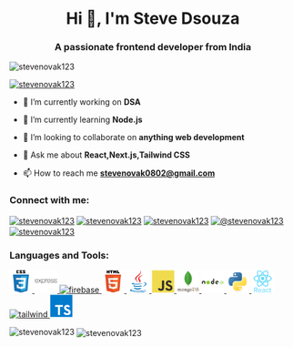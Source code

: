 <h1 align="center">Hi 👋, I'm Steve Dsouza</h1>
<h3 align="center">A passionate frontend developer from India</h3>

<p align="left"> <img src="https://komarev.com/ghpvc/?username=stevenovak123&label=Profile%20views&color=0e75b6&style=flat" alt="stevenovak123" /> </p>

<p align="left"> <a href="https://twitter.com/stevenovak123" target="blank"><img src="https://img.shields.io/twitter/follow/stevenovak123?logo=twitter&style=for-the-badge" alt="stevenovak123" /></a> </p>

- 🔭 I’m currently working on **DSA**

- 🌱 I’m currently learning **Node.js**

- 👯 I’m looking to collaborate on **anything web development**

- 💬 Ask me about **React,Next.js,Tailwind CSS**

- 📫 How to reach me **stevenovak0802@gmail.com**

<h3 align="left">Connect with me:</h3>
<p align="left">
<a href="https://twitter.com/stevenovak123" target="blank"><img align="center" src="https://raw.githubusercontent.com/rahuldkjain/github-profile-readme-generator/master/src/images/icons/Social/twitter.svg" alt="stevenovak123" height="30" width="40" /></a>
<a href="https://linkedin.com/in/stevenovak123" target="blank"><img align="center" src="https://raw.githubusercontent.com/rahuldkjain/github-profile-readme-generator/master/src/images/icons/Social/linked-in-alt.svg" alt="stevenovak123" height="30" width="40" /></a>
<a href="https://instagram.com/stevenovak123" target="blank"><img align="center" src="https://raw.githubusercontent.com/rahuldkjain/github-profile-readme-generator/master/src/images/icons/Social/instagram.svg" alt="stevenovak123" height="30" width="40" /></a>
<a href="https://hashnode.com/@stevenovak123" target="blank"><img align="center" src="https://raw.githubusercontent.com/rahuldkjain/github-profile-readme-generator/master/src/images/icons/Social/hashnode.svg" alt="@stevenovak123" height="30" width="40" /></a>
<a href="https://www.leetcode.com/stevenovak123" target="blank"><img align="center" src="https://raw.githubusercontent.com/rahuldkjain/github-profile-readme-generator/master/src/images/icons/Social/leet-code.svg" alt="stevenovak123" height="30" width="40" /></a>
</p>

<h3 align="left">Languages and Tools:</h3>
<p align="left"> <a href="https://www.w3schools.com/css/" target="_blank" rel="noreferrer"> <img src="https://raw.githubusercontent.com/devicons/devicon/master/icons/css3/css3-original-wordmark.svg" alt="css3" width="40" height="40"/> </a> <a href="https://expressjs.com" target="_blank" rel="noreferrer"> <img src="https://raw.githubusercontent.com/devicons/devicon/master/icons/express/express-original-wordmark.svg" alt="express" width="40" height="40"/> </a> <a href="https://firebase.google.com/" target="_blank" rel="noreferrer"> <img src="https://www.vectorlogo.zone/logos/firebase/firebase-icon.svg" alt="firebase" width="40" height="40"/> </a> <a href="https://www.w3.org/html/" target="_blank" rel="noreferrer"> <img src="https://raw.githubusercontent.com/devicons/devicon/master/icons/html5/html5-original-wordmark.svg" alt="html5" width="40" height="40"/> </a> <a href="https://www.java.com" target="_blank" rel="noreferrer"> <img src="https://raw.githubusercontent.com/devicons/devicon/master/icons/java/java-original.svg" alt="java" width="40" height="40"/> </a> <a href="https://developer.mozilla.org/en-US/docs/Web/JavaScript" target="_blank" rel="noreferrer"> <img src="https://raw.githubusercontent.com/devicons/devicon/master/icons/javascript/javascript-original.svg" alt="javascript" width="40" height="40"/> </a> <a href="https://www.mongodb.com/" target="_blank" rel="noreferrer"> <img src="https://raw.githubusercontent.com/devicons/devicon/master/icons/mongodb/mongodb-original-wordmark.svg" alt="mongodb" width="40" height="40"/> </a> <a href="https://nodejs.org" target="_blank" rel="noreferrer"> <img src="https://raw.githubusercontent.com/devicons/devicon/master/icons/nodejs/nodejs-original-wordmark.svg" alt="nodejs" width="40" height="40"/> </a> <a href="https://www.python.org" target="_blank" rel="noreferrer"> <img src="https://raw.githubusercontent.com/devicons/devicon/master/icons/python/python-original.svg" alt="python" width="40" height="40"/> </a> <a href="https://reactjs.org/" target="_blank" rel="noreferrer"> <img src="https://raw.githubusercontent.com/devicons/devicon/master/icons/react/react-original-wordmark.svg" alt="react" width="40" height="40"/> </a> <a href="https://tailwindcss.com/" target="_blank" rel="noreferrer"> <img src="https://www.vectorlogo.zone/logos/tailwindcss/tailwindcss-icon.svg" alt="tailwind" width="40" height="40"/> </a> <a href="https://www.typescriptlang.org/" target="_blank" rel="noreferrer"> <img src="https://raw.githubusercontent.com/devicons/devicon/master/icons/typescript/typescript-original.svg" alt="typescript" width="40" height="40"/> </a> </p>

<p><img align="left" src="https://github-readme-stats.vercel.app/api/top-langs?username=stevenovak123&show_icons=true&locale=en&layout=compact" alt="stevenovak123" /></p>

<p>&nbsp;<img align="center" src="https://github-readme-stats.vercel.app/api?username=stevenovak123&show_icons=true&locale=en" alt="stevenovak123" /></p>

